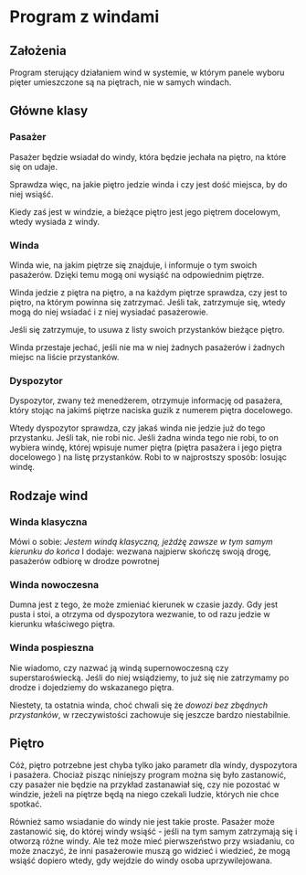 # Program z windami

## Założenia

Program sterujący działaniem wind w systemie, w którym panele wyboru pięter
umieszczone są na piętrach, nie w samych windach.

## Główne klasy

### Pasażer

Pasażer będzie wsiadał do windy, która będzie jechała na piętro, na które się on udaje.

Sprawdza więc, na jakie piętro jedzie winda i czy jest dość miejsca, by do niej wsiąść.

Kiedy zaś jest w windzie, a bieżące piętro jest jego piętrem docelowym, wtedy wysiada z windy.

### Winda

Winda wie, na jakim piętrze się znajduje, i informuje o tym swoich pasażerów. Dzięki temu
mogą oni wysiąść na odpowiednim piętrze.

Winda jedzie z piętra na piętro, a na każdym piętrze sprawdza, czy jest to piętro,
na którym powinna się zatrzymać. Jeśli tak, zatrzymuje się, wtedy mogą do niej wsiadać 
i z niej wysiadać pasażerowie.

Jeśli się zatrzymuje, to usuwa z listy swoich przystanków bieżące piętro.

Winda przestaje jechać, jeśli nie ma w niej żadnych pasażerów i żadnych 
miejsc na liście przystanków.

### Dyspozytor

Dyspozytor, zwany też menedżerem, otrzymuje informację od pasażera, który stojąc na jakimś
piętrze naciska guzik z numerem piętra docelowego.

Wtedy dyspozytor sprawdza, czy jakaś winda nie jedzie już do tego przystanku. Jeśli tak, 
nie robi nic. Jeśli żadna winda tego nie robi, to on wybiera windę, której wpisuje numer
piętra (piętra pasażera i jego piętra docelowego ) na listę przystanków. Robi to w najprostszy
sposób: losując windę.

## Rodzaje wind

### Winda klasyczna

Mówi o sobie: *Jestem windą klasyczną, jeżdżę zawsze w tym samym kierunku do końca*
I dodaje: 
wezwana najpierw skończę swoją drogę, pasażerów odbiorę w drodze powrotnej


### Winda nowoczesna

Dumna jest z tego, że może zmieniać kierunek w czasie jazdy. Gdy jest pusta i stoi,
a otrzyma od dyspozytora wezwanie, to od razu jedzie w kierunku właściwego piętra.

### Winda pospieszna

Nie wiadomo, czy nazwać ją windą supernowoczesną czy superstaroświecką. Jeśli do niej
wsiądziemy, to już się nie zatrzymamy po drodze i dojedziemy do wskazanego piętra.

Niestety, ta ostatnia winda, choć chwali się że *dowozi bez zbędnych przystanków*,
w rzeczywistości zachowuje się jeszcze bardzo niestabilnie. 

## Piętro

Cóż, piętro potrzebne jest chyba tylko jako parametr dla windy, dyspozytora i pasażera.
Chociaż pisząc niniejszy program można się było zastanowić, czy pasażer nie będzie
na przykład zastanawiał się, czy nie pozostać w windzie, jeżeli na piętrze 
będą na niego czekali ludzie, których nie chce spotkać. 

Również samo wsiadanie do windy nie jest takie proste. Pasażer może zastanowić się, 
do której windy wsiąść - jeśli na tym samym zatrzymają się i otworzą różne windy.
Ale też może mieć pierwszeństwo przy wsiadaniu, co może znaczyć, że inni pasażerowie
muszą go widzieć i wiedzieć, że mogą wsiąść dopiero wtedy, gdy wejdzie do windy
osoba uprzywilejowana.

